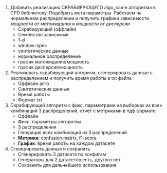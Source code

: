 1. Добавить реализацию СКРАБИРУЮЩЕГО algo_name алгоритма в CPD библиотеку. Подобрать мета параметры. Работаем на
   нормальном распределении и получить графики зависимости _мощности от матожидания_ и _мощности от дисперсии_
    + Скрабирующий (оффлайн)
    + Семейство зависимый
    + 1-d
    + window-spec
    + синтетические данные
    + нормальное распределение
    + график матожидание/мощность
    + график дисперсия/мощность
2. Реализовать скрабирующий алгоритм, сгенерировать данные с распределением и получить время работы в txt файле
    + Оффлайн алго
    + Синтетические данные
    + Время работы
    + Формат txt
3. Скрабирующий алгоритм с фикс. параметрами на выборках из всех комбинаций 3 распределений, отчёт с метриками в пдф формате
    + Оффлайн
    + Фикс. параметры алгоритма
    + 3 распределения
    + Генерация всех комбинаций из 3 распределений
    + **Метрики**: confusion matrix, f1-score
    + **График**: время работы на каждом датасете
4. Сгенерировать данные и сохранить
    + Сгенерировать 3 датасета по конфигам
    + Генераторы для 2 датасетов есть, другого нет
    + Сохранить для дальнейшего использования
